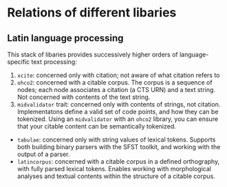 # Relations of different libaries


## Latin language processing

This stack of libaries provides successively higher orders of language-specific text processing:

1. `xcite`: concerned only with citation; not aware of what citation refers to
2. `ohco2`: concerned with a citable corpus.  The corpus is a sequence of nodes; each node associates a citation (a CTS URN) and a text string.  Not concerned with contents of the text string.
3. `midvalidator` trait: concerned only with contents of strings, not citation. Implementatons define a valid set of code points, and how they can be tokenized.  Using an `midvalidator` with an `ohco2` library, you can ensure that your citable content can be semantically tokenized.
- `tabulae`:  concerned only with string values of lexical tokens. Supports both building binary parsers with the SFST toolkit, and working with the output of a parser.  
-  `latincorpus`:  concerned with a citable corpus in a defined orthography, with fully parsed lexical tokens.  Enables working with morphological analyses and textual contents within the structure of a citable corpus.

